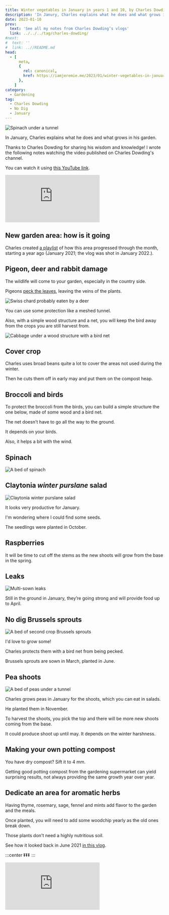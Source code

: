 ```yaml
---
title: Winter vegetables in January in years 1 and 10, by Charles Dowding
description: 'In Janury, Charles explains what he does and what grows in his garden.'
date: 2023-01-10
prev:
  text: 'See all my notes from Charles Dowding’s vlogs'
  link: ../../../tag/charles-dowding/
#next:
#  text: ''
#  link: ..//README.md
head:
  - [
      meta,
      {
        rel: canonical,
        href: https://iamjeremie.me/2023/01/winter-vegetables-in-january-charles-dowding,
      },
    ]
category:
  - Gardening
tag:
  - Charles Dowding
  - No Dig
  - January
---
```


![Spinach under a tunnel](/images/2023-01-10-spinach-under-a-tunnel.jpg 'Credits: image taken from Charles Dowding’s vlog')

In January, Charles explains what he does and what grows in his garden.

Thanks to Charles Dowding for sharing his wisdom and knowledge!
I wrote the following notes watching the video published on Charles Dowding's channel.

<!-- more -->

You can watch it using [this YouTube link](https://www.youtube.com/watch?v=nY32M39jQ1k).

<!-- markdownlint-disable MD033 -->
<p class="newsletter-wrapper"><iframe class="newsletter-embed" src="https://iamjeremie.substack.com/embed" frameborder="0" scrolling="no"></iframe></p>

## New garden area: how is it going

Charles created [a playlist](https://www.youtube.com/watch?v=rA66WaH6Cu0&t=0s) of how this area progressed through the month, starting a year ago (January 2021; the vlog was shot in January 2022.).

## Pigeon, deer and rabbit damage

The wildlife will come to your garden, especially in the country side.

Pigeons [peck the leaves](https://youtu.be/nY32M39jQ1k?t=96), leaving the veins of the plants.

![Swiss chard probably eaten by a deer](./images/chard-eaten-by-deer.jpg "At this time of the year, Charles is OK to leave the wildlife eat the remaining vegetables. Credits: image taken from Charles Dowding's vlog")

You can use some protection like a meshed tunnel.

Also, with a simple wood structure and a net, you will keep the bird away from the crops you are still harvest from.

![Cabbage under a wood structure with a bird net](./images/cabbages-undercover.jpg "Credits: image taken from Charles Dowding's vlog")

## Cover crop

Charles uses broad beans quite a lot to cover the areas not used during the winter.

Then he cuts them off in early may and put them on the compost heap.

## Broccoli and birds

To protect the broccoli from the birds, you can build a simple structure the one below, made of some wood and a bird net.

The net doesn't have to go all the way to the ground.

It depends on your birds.

Also, it helps a bit with the wind.

## Spinach

![A bed of spinach](/images/2023-01-10-spinach-under-a-tunnel.jpg "Amazing, I want to have that as well! Credits: image taken from Charles Dowding's vlog")

## Claytonia _winter purslane_ salad

![Claytonia winter purslane salad](./images/claytonia-salad.jpg "Winter greens provide an important source of food in the cool months. Credits: image taken from Charles Dowding's vlog")

It looks very productive for January.

I'm wondering where I could find some seeds.

The seedlings were planted in October.

## Raspberries

It will be time to cut off the stems as the new shoots will grow from the base in the spring.

## Leaks

![Multi-sown leaks](./images/multi-sown-leaks.jpg "Strong looking multi-sown leaks. Credits: image taken from Charles Dowding's vlog")

Still in the ground in January, they’re going strong and will provide food up to April.

## No dig Brussels sprouts

![A bed of second crop Brussels sprouts](./images/bed-of-brussel-sprouts.jpg "Look at those amazing plants! Credits: image taken from Charles Dowding's vlog")

I'd love to grow some!

Charles protects them with a bird net from being pecked.

Brussels sprouts are sown in March, planted in June.

## Pea shoots

![A bed of peas under a tunnel](./images/bed-of-peas.jpg "It’s unusual to have peas in January. But under a cover, they can be fine. Credits: image taken from Charles Dowding's vlog")

Charles grows peas in January for the shoots, which you can eat in salads.

He planted them in November.

To harvest the shoots, you pick the top and there will be more new shoots coming from the base.

It could produce shoot up until may. It depends on the winter harshness.

## Making your own potting compost

You have dry compost? Sift it to 4 mm.

Getting good potting compost from the gardening supermarket can yield surprising results, not always providing the same growth year over year.

## Dedicate an area for aromatic herbs

Having thyme, rosemary, sage, fennel and mints add flavor to the garden and the meals.

Once planted, you will need to add some woodchip yearly as the old ones break down.

Those plants don't need a highly nutritious soil.

See how it looked back in June 2021 [in this vlog](https://www.youtube.com/watch?v=qrwy4U7kjtI&t=0s).

:::center
⏬⏬⏬
:::

<!-- markdownlint-disable MD033 -->
<p class="newsletter-wrapper"><iframe class="newsletter-embed" src="https://iamjeremie.substack.com/embed" frameborder="0" scrolling="no"></iframe></p>
